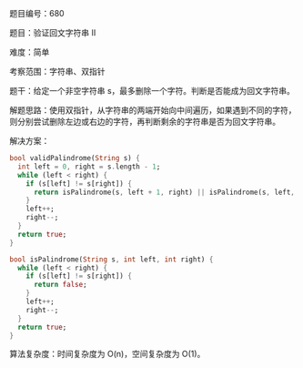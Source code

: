 题目编号：680

题目：验证回文字符串 II

难度：简单

考察范围：字符串、双指针

题干：给定一个非空字符串 s，最多删除一个字符。判断是否能成为回文字符串。

解题思路：使用双指针，从字符串的两端开始向中间遍历，如果遇到不同的字符，则分别尝试删除左边或右边的字符，再判断剩余的字符串是否为回文字符串。

解决方案：

```dart
bool validPalindrome(String s) {
  int left = 0, right = s.length - 1;
  while (left < right) {
    if (s[left] != s[right]) {
      return isPalindrome(s, left + 1, right) || isPalindrome(s, left, right - 1);
    }
    left++;
    right--;
  }
  return true;
}

bool isPalindrome(String s, int left, int right) {
  while (left < right) {
    if (s[left] != s[right]) {
      return false;
    }
    left++;
    right--;
  }
  return true;
}
```

算法复杂度：时间复杂度为 O(n)，空间复杂度为 O(1)。